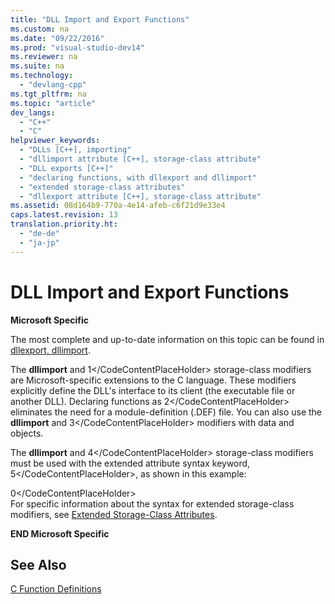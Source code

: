 ```yaml
---
title: "DLL Import and Export Functions"
ms.custom: na
ms.date: "09/22/2016"
ms.prod: "visual-studio-dev14"
ms.reviewer: na
ms.suite: na
ms.technology: 
  - "devlang-cpp"
ms.tgt_pltfrm: na
ms.topic: "article"
dev_langs: 
  - "C++"
  - "C"
helpviewer_keywords: 
  - "DLLs [C++], importing"
  - "dllimport attribute [C++], storage-class attribute"
  - "DLL exports [C++]"
  - "declaring functions, with dllexport and dllimport"
  - "extended storage-class attributes"
  - "dllexport attribute [C++], storage-class attribute"
ms.assetid: 08d164b9-770a-4e14-afeb-c6f21d9e33e4
caps.latest.revision: 13
translation.priority.ht: 
  - "de-de"
  - "ja-jp"
---
```

# DLL Import and Export Functions
**Microsoft Specific**  
  
 The most complete and up-to-date information on this topic can be found in [dllexport, dllimport](../vs140/dllexport--dllimport.md).  
  
 The **dllimport** and <CodeContentPlaceHolder>1\</CodeContentPlaceHolder> storage-class modifiers are Microsoft-specific extensions to the C language. These modifiers explicitly define the DLL's interface to its client (the executable file or another DLL). Declaring functions as <CodeContentPlaceHolder>2\</CodeContentPlaceHolder> eliminates the need for a module-definition (.DEF) file. You can also use the **dllimport** and <CodeContentPlaceHolder>3\</CodeContentPlaceHolder> modifiers with data and objects.  
  
 The **dllimport** and <CodeContentPlaceHolder>4\</CodeContentPlaceHolder> storage-class modifiers must be used with the extended attribute syntax keyword, <CodeContentPlaceHolder>5\</CodeContentPlaceHolder>, as shown in this example:  
  
<CodeContentPlaceHolder>0\</CodeContentPlaceHolder>  
 For specific information about the syntax for extended storage-class modifiers, see [Extended Storage-Class Attributes](../vs140/c-extended-storage-class-attributes.md).  
  
 **END Microsoft Specific**  
  
## See Also  
 [C Function Definitions](../vs140/c-function-definitions.md)